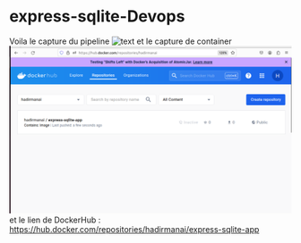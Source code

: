 # express-sqlite-Devops
Voila le capture du pipeline
![text](pipline.png)
et le capture de container
![text](DuckorHub.png)
et le lien de DockerHub : https://hub.docker.com/repositories/hadirmanai/express-sqlite-app
